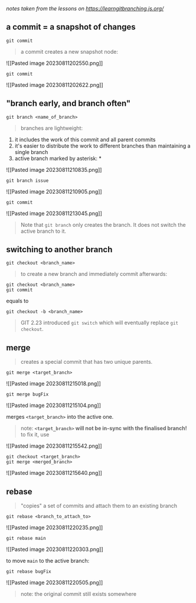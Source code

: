 *notes taken from the lessons on https://learngitbranching.js.org/*
## a commit = a snapshot of changes
	git commit
>a commit creates a new snapshot node:

![[Pasted image 20230811202550.png]]

	git commit

![[Pasted image 20230811202622.png]]

## "branch early, and branch often"
    git branch <name_of_branch>
>branches are lightweight:
1. it includes the work of this commit and all parent commits
2. it's easier to distribute the work to different branches than maintaining a single branch
3. active branch marked by asterisk: *

![[Pasted image 20230811210835.png]]

	git branch issue

![[Pasted image 20230811210905.png]]

	git commit

![[Pasted image 20230811213045.png]]

> Note that `git branch` only creates the branch. It does not switch the active branch to it.
## switching to another branch
	git checkout <branch_name>

> to create a new branch and immediately commit afterwards:

	git checkout <branch_name>
	git commit

equals to

	git checkout -b <branch_name>

> GIT 2.23 introduced `git switch` which will eventually replace `git checkout`.
## merge
>creates a special commit that has two unique parents.

    git merge <target_branch>

![[Pasted image 20230811215018.png]]

	git merge bugFix

![[Pasted image 20230811215104.png]]

merges `<target_branch>` into the active one. 

> note: **`<target_branch>` will not be in-sync with the finalised branch!**
> to fix it, use

![[Pasted image 20230811215542.png]]

    git checkout <target_branch>
    git merge <merged_branch>

![[Pasted image 20230811215640.png]]

## rebase
>"copies" a set of commits and attach them to an existing branch

	git rebase <branch_to_attach_to>

![[Pasted image 20230811220235.png]]

	git rebase main

![[Pasted image 20230811220303.png]]

to move `main` to the active branch:

	git rebase bugFix

![[Pasted image 20230811220505.png]]

> note: the original commit still exists somewhere
